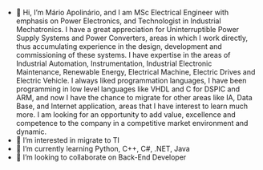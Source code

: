 - 👋 Hi, I’m Mário Apolinário, and I am MSc Electrical Engineer with emphasis on Power Electronics, and Technologist in Industrial Mechatronics. I have a great appreciation for Uninterruptible Power Supply Systems and Power Converters, areas in which I work directly, thus accumulating experience in the design, development and commissioning of these systems. I have expertise in the areas of Industrial Automation, Instrumentation, Industrial Electronic Maintenance, Renewable Energy, Electrical Machine, Electric Drives and Electric Vehicle. I always liked programmation languages, I have been programming in low level languages like VHDL and C for DSPIC and ARM, and now I have the chance to migrate for other areas like IA, Data Base, and Internet application, areas that I have interest to learn much more. I am looking for an opportunity to add value, excellence and competence to the company in a competitive market environment and dynamic.
- 👀 I’m interested in migrate to TI
- 🌱 I’m currently learning Python, C++, C#, .NET, Java
- 💞️ I’m looking to collaborate on Back-End Developer
<!---
 - 💞️ I’m looking to collaborate on ...
- 📫 How to reach me ...
- 😄 Pronouns: ...
- ⚡ Fun fact: ...
--->
<!---
marioomapo/marioomapo is a ✨ special ✨ repository because its `README.md` (this file) appears on your GitHub profile.
You can click the Preview link to take a look at your changes.
--->
